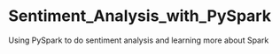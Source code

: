 # Sentiment_Analysis_with_PySpark
Using PySpark to do sentiment analysis and learning more about Spark
